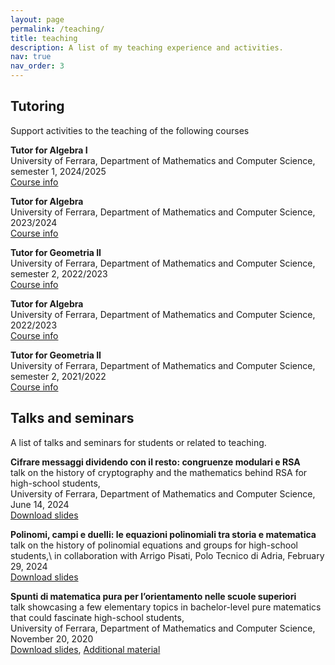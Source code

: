 ```yaml
---
layout: page
permalink: /teaching/
title: teaching
description: A list of my teaching experience and activities.
nav: true
nav_order: 3
---
```


<h2>Tutoring</h2>

Support activities to the teaching of the following courses

**Tutor for Algebra I** \
University of Ferrara, Department of Mathematics and Computer Science, semester 1, 2024/2025 \
[Course info](https://unife.coursecatalogue.cineca.it/insegnamenti/2024/14482/2021/3/10379?coorte=2024&schemaid=11851)

**Tutor for Algebra** \
University of Ferrara, Department of Mathematics and Computer Science, 2023/2024 \
[Course info](https://unife.coursecatalogue.cineca.it/insegnamenti/2023/5/2021/3/10379?coorte=2023&schemaid=11845)

**Tutor for Geometria II** \
University of Ferrara, Department of Mathematics and Computer Science, semester 2, 2022/2023 \
[Course info](https://unife.coursecatalogue.cineca.it/insegnamenti/2023/477/2021/3/10379?coorte=2022&schemaid=11840)

**Tutor for Algebra** \
University of Ferrara, Department of Mathematics and Computer Science, 2022/2023 \
[Course info](https://unife.coursecatalogue.cineca.it/insegnamenti/2022/5/2021/3/10379?coorte=2022&schemaid=11840)

**Tutor for Geometria II** \
University of Ferrara, Department of Mathematics and Computer Science, semester 2, 2021/2022 \
[Course info](https://unife.coursecatalogue.cineca.it/insegnamenti/2022/477/2021/3/10379?coorte=2021&schemaid=11383)


<h2>Talks and seminars</h2>

A list of talks and seminars for students or related to teaching.

**Cifrare messaggi dividendo con il resto: congruenze modulari e RSA** \
talk on the history of cryptography and the mathematics behind RSA for high-school students,\
University of Ferrara, Department of Mathematics and Computer Science, June 14, 2024 \
[Download slides](https://github.com/matteo-misurati/matteo-misurati.github.io/blob/main/assets/pdf/slides_RSA.pdf?raw=true)

**Polinomi, campi e duelli: le equazioni polinomiali tra storia
e matematica** \
talk on the history of polinomial equations and groups for high-school students,\ 
in collaboration with Arrigo Pisati, Polo Tecnico di Adria, February 29, 2024 \
[Download slides](https://github.com/matteo-misurati/matteo-misurati.github.io/blob/main/assets/pdf/slides_galois.pdf?raw=true)

**Spunti di matematica pura per l’orientamento
nelle scuole superiori** \
talk showcasing a few elementary topics in bachelor-level pure matematics that could fascinate high-school students,\
University of Ferrara, Department of Mathematics and Computer Science, November 20, 2020 \
[Download slides](https://github.com/matteo-misurati/matteo-misurati.github.io/blob/main/assets/pdf/slides_fermat.pdf?raw=true), [Additional material](https://github.com/matteo-misurati/matteo-misurati.github.io/blob/main/assets/pdf/doc_fermat.pdf?raw=true)
